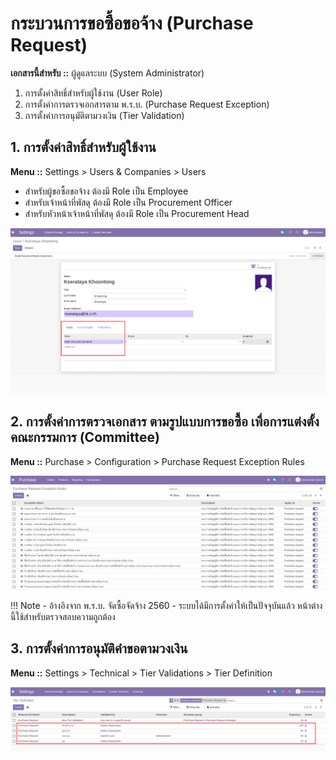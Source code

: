 # กระบวนการขอซื้อขอจ้าง (Purchase Request)

**เอกสารนี้สำหรับ ::** ผู้ดูแลระบบ (System Administrator)

1. การตั้งค่าสิทธิ์สำหรับผู้ใช้งาน (User Role)
2. การตั้งค่าการตรวจเอกสารตาม พ.ร.บ. (Purchase Request Exception)
3. การตั้งค่าการอนุมัติตามวงเงิน (Tier Validation)

## 1. การตั้งค่าสิทธิ์สำหรับผู้ใช้งาน

**Menu ::** Settings > Users & Companies > Users

- สำหรับผู้ขอซื้อขอจ้าง ต้องมี Role เป็น Employee
- สำหรับเจ้าหน้าที่พัสดุ ต้องมี Role เป็น Procurement Officer
- สำหรับหัวหน้าเจ้าหน้าที่พัสดุ ต้องมี Role เป็น Procurement Head

![](img/pr_user_role_config.png)

## 2. การตั้งค่าการตรวจเอกสาร ตามรูปแบบการขอซื้อ เพื่อการแต่งตั้งคณะกรรมการ (Committee)

**Menu ::** Purchase > Configuration > Purchase Request Exception Rules

![](img/pr_exception_rule_config.png)

!!! Note
    - อ้างอิงจาก พ.ร.บ. จัดซื้อจัดจ้าง 2560
    - ระบบได้มีการตั้งค่าให้เป็นปัจจุบันแล้ว หน้าต่างนี้ใช้สำหรับตรวจสอบความถูกต้อง

## 3. การตั้งค่าการอนุมัติคำขอตามวงเงิน

**Menu ::** Settings > Technical > Tier Validations > Tier Definition

![](img/pr_tier_definition_config.png)